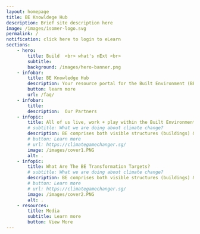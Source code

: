 ```yaml
---
layout: homepage
title: BE Knowldege Hub
description: Brief site description here
image: /images/isomer-logo.svg
permalink: /
notification: click here to login to eLearn
sections:
    - hero:
        title: Build  <br> what's nExt <br> 
        subtitle: 
        background: /images/hero-banner.png
    - infobar:
        title: BE Knowledge Hub
        description: Your resource portal for the Built Environment (BE)
        button: learn more 
        url: /faq/
    - infobar:
        title: 
        description:  Our Partners
    - infopic:
        title: All of us live, work + play within the Built Environment
        # subtitle: What we are doing about climate change?
        description: BE comprises both visible structures (buildings) & invisible infrastructure (pipes, cabling) that enable the connectivity and conveniences of our modern life. 
        # button: Learn more
        # url: https://climategamechanger.sg/
        image: /images/cover1.PNG
        alt: .
    - infopic:
        title: What Are The BE Transformation Targets? 
        # subtitle: What we are doing about climate change?
        description: BE comprises both visible structures (buildings) & invisible infrastructure (pipes, cabling) that enable the connectivity and conveniences of our modern life. 
        # button: Learn more
        # url: https://climategamechanger.sg/
        image: /images/cover2.PNG
        alt: .
    - resources:
        title: Media
        subtitle: Learn more
        button: View More
---
```


